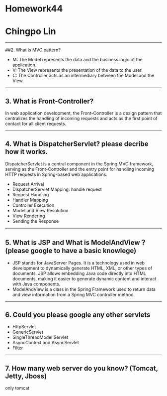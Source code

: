 
# Homework44
# Chingpo Lin

----

##2. What is MVC pattern?

- M: The Model represents the data and the business logic of the application.
- V: The View represents the presentation of the data to the user.
- C: The Controller acts as an intermediary between the Model and the View.

---

## 3. What is Front-Controller?

In web application development, the Front-Controller is a design pattern that centralizes the handling of incoming requests and acts as the first point of contact for all client requests.

---

## 4. What is DispatcherServlet? please decribe how it works.

DispatcherServlet is a central component in the Spring MVC framework, serving as the Front-Controller and the entry point for handling incoming HTTP requests in Spring-based web applications.

- Request Arrival
- DispatcherServlet Mapping: handle request 
- Request Handling
- Handler Mapping
- Controller Execution
- Model and View Resolution
- View Rendering
- Sending the Response

---

## 5. What is JSP and What is ModelAndView？(please google to have a basic knowlege)

- JSP stands for JavaServer Pages. It is a technology used in web development to dynamically generate HTML, XML, or other types of documents. JSP allows embedding Java code directly into HTML documents, making it easier to generate dynamic content and interact with Java components. 
- ModelAndView is a class in the Spring Framework used to return data and view information from a Spring MVC controller method.

---

## 6. Could you please google any other servlets

- HttpServlet
- GenericServlet
- SingleThreadModel Servlet
- AsyncContext and AsyncServlet
- Filter

---

## 7. How many web server do you know? (Tomcat, Jetty, Jboss)
only tomcat